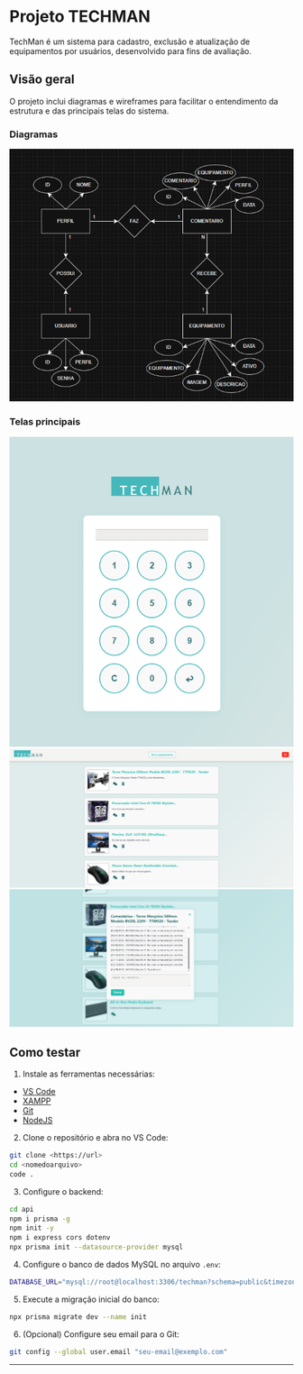 # Projeto TECHMAN

TechMan é um sistema para cadastro, exclusão e atualização de equipamentos por usuários, desenvolvido para fins de avaliação.

## Visão geral

O projeto inclui diagramas e wireframes para facilitar o entendimento da estrutura e das principais telas do sistema.

### Diagramas

![MerDer](/docs/MERXDER.png)

### Telas principais

![Wireframe01](/docs/senha.png)
![Wireframe02](/docs/adm.png)
![Wireframe03](/docs/comentario.png)

## Como testar

1. Instale as ferramentas necessárias:

- [VS Code](https://code.visualstudio.com/)
- [XAMPP](https://www.apachefriends.org/pt_br/index.html)
- [Git](https://git-scm.com/downloads)
- [NodeJS](https://nodejs.org/pt)

2. Clone o repositório e abra no VS Code:

```bash
git clone <https://url>
cd <nomedoarquivo>
code .
```

3. Configure o backend:

```bash
cd api
npm i prisma -g
npm init -y
npm i express cors dotenv
npx prisma init --datasource-provider mysql
```

4. Configure o banco de dados MySQL no arquivo `.env`:

```bash
DATABASE_URL="mysql://root@localhost:3306/techman?schema=public&timezone=UTC"
```

5. Execute a migração inicial do banco:

```bash
npx prisma migrate dev --name init
```

6. (Opcional) Configure seu email para o Git:

```bash
git config --global user.email "seu-email@exemplo.com"
```

---
